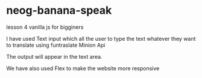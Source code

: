 # neog-banana-speak
lesson 4 vanilla js for bigginers

I have used Text input  which all the user to type the text whatever they want to translate using funtraslate Minion Api 

The output will appear in the text area.

We have also used Flex to make the website more responsive
